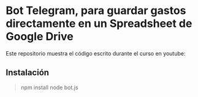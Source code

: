 Bot Telegram, para guardar gastos directamente en un Spreadsheet de Google Drive
=====

Este repositorio muestra el código escrito durante el curso en youtube:
<url>

Instalación
------

>  npm install
>  node bot.js

